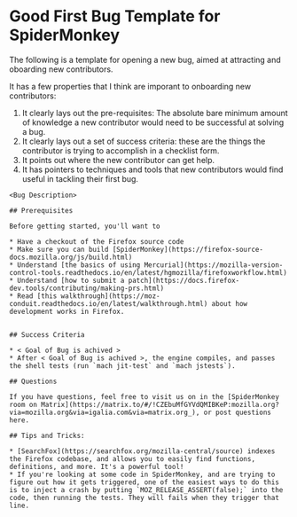 # Good First Bug Template for SpiderMonkey

The following is a template for opening a new bug, aimed at attracting and oboarding new contributors.

It has a few properties that I think are imporant to onboarding new contributors:

1. It clearly lays out the pre-requisites: The absolute bare minimum amount of knowledge a new contributor would need to be successful at solving a bug.
2. It clearly lays out a set of success criteria: these are the things the contributor is trying to accomplish in a checklist form.
3. It points out where the new contributor can get help.
4. It has pointers to techniques and tools that new contributors would find useful in tackling their first bug.

```
<Bug Description>

## Prerequisites
 
Before getting started, you'll want to

* Have a checkout of the Firefox source code
* Make sure you can build [SpiderMonkey](https://firefox-source-docs.mozilla.org/js/build.html)
* Understand [the basics of using Mercurial](https://mozilla-version-control-tools.readthedocs.io/en/latest/hgmozilla/firefoxworkflow.html)
* Understand [how to submit a patch](https://docs.firefox-dev.tools/contributing/making-prs.html)
* Read [this walkthrough](https://moz-conduit.readthedocs.io/en/latest/walkthrough.html) about how development works in Firefox.


## Success Criteria

* < Goal of Bug is achived >
* After < Goal of Bug is achived >, the engine compiles, and passes the shell tests (run `mach jit-test` and `mach jstests`).

## Questions

If you have questions, feel free to visit us on in the [SpiderMonkey room on Matrix](https://matrix.to/#/!CZEbuMfGYVdQMIBKeP:mozilla.org?via=mozilla.org&via=igalia.com&via=matrix.org_), or post questions here.

## Tips and Tricks: 

* [SearchFox](https://searchfox.org/mozilla-central/source) indexes the Firefox codebase, and allows you to easily find functions, definitions, and more. It's a powerful tool!
* If you're looking at some code in SpiderMonkey, and are trying to figure out how it gets triggered, one of the easiest ways to do this is to inject a crash by putting `MOZ_RELEASE_ASSERT(false);` into the code, then running the tests. They will fails when they trigger that line.
```

